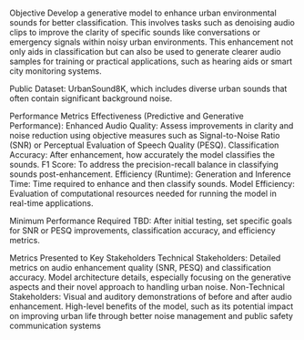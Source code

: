 <pre></pre>
Objective
Develop a generative model to enhance urban environmental sounds for better classification. This involves tasks such as denoising audio clips to improve the clarity of specific sounds like conversations or emergency signals within noisy urban environments. This enhancement not only aids in classification but can also be used to generate clearer audio samples for training or practical applications, such as hearing aids or smart city monitoring systems.

Public Dataset: UrbanSound8K, which includes diverse urban sounds that often contain significant background noise.

Performance Metrics
  Effectiveness (Predictive and Generative Performance):
    Enhanced Audio Quality: Assess improvements in clarity and noise reduction using objective measures such as Signal-to-Noise Ratio (SNR) or Perceptual Evaluation of Speech Quality (PESQ).
    Classification Accuracy: After enhancement, how accurately the model classifies the sounds.
    F1 Score: To address the precision-recall balance in classifying sounds post-enhancement.
  Efficiency (Runtime):
    Generation and Inference Time: Time required to enhance and then classify sounds.
    Model Efficiency: Evaluation of computational resources needed for running the model in real-time applications.
  
Minimum Performance Required
  TBD: After initial testing, set specific goals for SNR or PESQ improvements, classification accuracy, and efficiency metrics.
  
Metrics Presented to Key Stakeholders
Technical Stakeholders:
  Detailed metrics on audio enhancement quality (SNR, PESQ) and classification accuracy.
    Model architecture details, especially focusing on the generative aspects and their novel approach to handling urban noise.
  Non-Technical Stakeholders:
    Visual and auditory demonstrations of before and after audio enhancement.
    High-level benefits of the model, such as its potential impact on improving urban life through better noise management and public safety communication systems
</pre>
